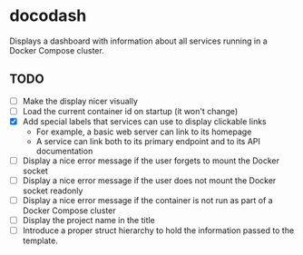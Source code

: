 # docodash

Displays a dashboard with information about all services running in a Docker Compose cluster. 

## TODO

- [ ] Make the display nicer visually
- [ ] Load the current container id on startup (it won't change)
- [x] Add special labels that services can use to display clickable links
  - For example, a basic web server can link to its homepage
  - A service can link both to its primary endpoint and to its API documentation
- [ ] Display a nice error message if the user forgets to mount the Docker socket
- [ ] Display a nice error message if the user does not mount the Docker socket readonly
- [ ] Display a nice error message if the container is not run as part of a Docker Compose cluster
- [ ] Display the project name in the title
- [ ] Introduce a proper struct hierarchy to hold the information passed to the template.